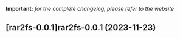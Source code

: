 **Important:**
*for the complete changelog, please refer to the website*









## [rar2fs-0.0.1]rar2fs-0.0.1 (2023-11-23)

